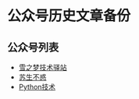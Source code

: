 # 公众号历史文章备份

## 公众号列表

- [雪之梦技术驿站](/tools/wechat-backup-xuezhimengjishuyizhan.md)
- [苏生不惑](/tools/wechat-backup-sushengbuhuo.md)
- [Python技术](/tools/wechat-backup-pythonjishu.md)
